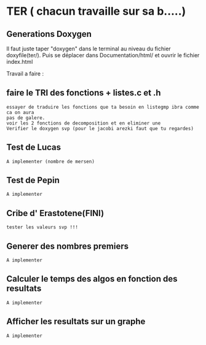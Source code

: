 # TER ( chacun travaille sur sa b.....)

## Generations Doxygen

Il faut juste taper "doxygen" dans le terminal au niveau du fichier doxyfile(ter/).
Puis se déplacer dans Documentation/html/ et ouvrir le fichier index.html

Travail a faire :

## faire le TRI des fonctions + listes.c et .h 
	essayer de traduire les fonctions que ta besoin en listegmp ibra comme ca on aura
	pas de galere.
    voir les 2 fonctions de decomposition et en eliminer une
    Verifier le doxygen svp (pour le jacobi arezki faut que tu regardes)

## Test de Lucas
	A implementer (nombre de mersen)

## Test de Pepin
	A implementer

## Cribe d' Erastotene(FINI)
	tester les valeurs svp !!!

## Generer des nombres premiers
	A implementer

## Calculer le temps des algos en fonction des resultats
	A implementer


## Afficher les resultats sur un graphe
	A implementer
